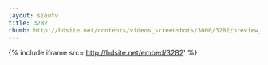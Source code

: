 ```yaml
---
layout: sieutv
title: 3282
thumb: http://hdsite.net/contents/videos_screenshots/3000/3282/preview_360p.mp4.jpg
---
```

{% include iframe src='http://hdsite.net/embed/3282' %}
 
